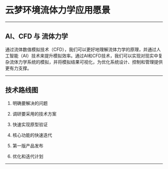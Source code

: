 # 云梦环境流体力学应用愿景


------

## AI、CFD 与 流体力学

通过流体数值模拟技术（CFD），我们可以更好地理解流体力学的原理，并通过人工智能（AI）技术来提升模拟效率。通过AI和CFD技术，我们可以实现对现实中复杂流体力学系统的模拟，并将模拟结果可视化，为优化系统设计、控制和管理提供更有力支撑。


------

## 技术路线图

1. 明确要解决的问题


2. 调研要采用的技术方案


3. 快速实现原型验证


4. 核心功能的快速迭代


5. 第一版产品发布


6. 优化和迭代计划


------
